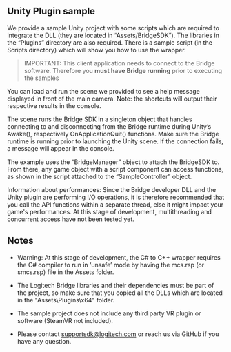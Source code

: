 ## Unity Plugin sample

We provide a sample Unity project with some scripts which are required to integrate the DLL (they are located in  “Assets/BridgeSDK”). The libraries in the “Plugins” directory are also required. There is a sample script (in the Scripts directory) which will show you how to use the wrapper.

> IMPORTANT: This client application needs to connect to the Bridge software. Therefore you **must have Bridge running** prior to executing the samples

You can load and run the scene we provided to see a help message displayed in front of the main camera.
Note:  the shortcuts will output their respective results in the console.

The scene runs the Bridge SDK in a singleton object that handles connecting to and disconnecting from the Bridge runtime during Unity’s Awake(), respectively OnApplicationQuit() functions. Make sure the Bridge runtime is running prior to launching the Unity scene. If the connection fails, a message will appear in the console.

The example uses the “BridgeManager” object to attach the BridgeSDK to. From there, any game object with a script component can access functions, as shown in the script attached to the “SampleController” object.

Information about performances: Since the Bridge developer DLL and the Unity plugin are performing I/O operations, it is therefore recommended that you call the API functions within a separate thread, else it might impact your game's performances. At this stage of development, multithreading and concurrent access have not been tested yet.


## Notes
* Warning: At this stage of development, the C# to C++ wrapper requires the C# compiler to run in ‘unsafe’ mode by having the mcs.rsp (or smcs.rsp) file in the Assets folder.

* The Logitech Bridge libraries and their dependencies must be part of the project, so make sure that you copied all the DLLs which are located in the "Assets\Plugins\x64" folder.

* The sample project does not include any third party VR plugin or software (SteamVR not included).

* Please contact supportsdk@logitech.com or reach us via GitHub if you have any question.
